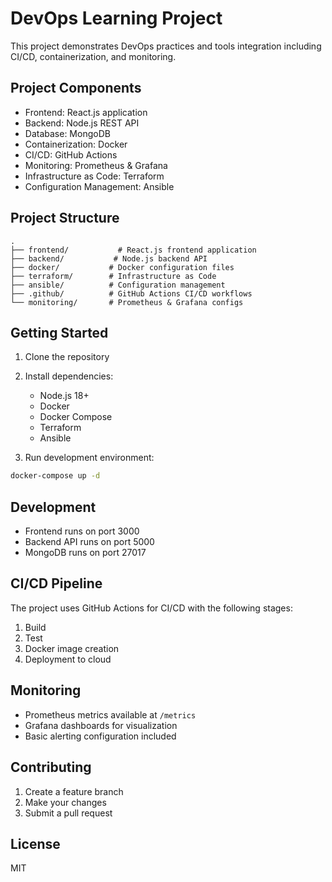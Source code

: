 # DevOps Learning Project

This project demonstrates DevOps practices and tools integration including CI/CD, containerization, and monitoring.

## Project Components

- Frontend: React.js application
- Backend: Node.js REST API
- Database: MongoDB
- Containerization: Docker
- CI/CD: GitHub Actions
- Monitoring: Prometheus & Grafana
- Infrastructure as Code: Terraform
- Configuration Management: Ansible

## Project Structure

```
.
├── frontend/           # React.js frontend application
├── backend/           # Node.js backend API
├── docker/           # Docker configuration files
├── terraform/        # Infrastructure as Code
├── ansible/          # Configuration management
├── .github/          # GitHub Actions CI/CD workflows
└── monitoring/       # Prometheus & Grafana configs
```

## Getting Started

1. Clone the repository
2. Install dependencies:
   - Node.js 18+
   - Docker
   - Docker Compose
   - Terraform
   - Ansible

3. Run development environment:
```bash
docker-compose up -d
```

## Development

- Frontend runs on port 3000
- Backend API runs on port 5000
- MongoDB runs on port 27017

## CI/CD Pipeline

The project uses GitHub Actions for CI/CD with the following stages:
1. Build
2. Test
3. Docker image creation
4. Deployment to cloud

## Monitoring

- Prometheus metrics available at `/metrics`
- Grafana dashboards for visualization
- Basic alerting configuration included

## Contributing

1. Create a feature branch
2. Make your changes
3. Submit a pull request

## License

MIT 